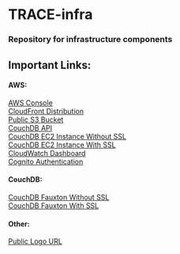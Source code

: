 # TRACE-infra
### Repository for infrastructure components

## Important Links:
#### AWS:
[AWS Console](console.aws.amazon.com)
<br>
[CloudFront Distribution](d3w57edmav1w8m.cloudfront.net)
<br>
[Public S3 Bucket](http://trace-prod-ohio.s3-website.us-east-2.amazonaws.com)
<br>
[CouchDB API](https://7fuc7hst55.execute-api.us-east-2.amazonaws.com/prod/)
<br>
[CouchDB EC2 Instance Without SSL](http://ec2-18-219-243-170.us-east-2.compute.amazonaws.com:5984/)
<br>
[CouchDB EC2 Instance With SSL](https://couchdb.tracedigital.tk:6984/)
<br>
[CloudWatch Dashboard](https://cloudwatch.amazonaws.com/dashboard.html?dashboard=trace-cloudwatch-dashboard&context=eyJSIjoidXMtZWFzdC0xIiwiRCI6ImN3LWRiLTAzOTQ0MDY2MzE0NiIsIlUiOiJ1cy1lYXN0LTFfS3F5MVF2cDA3IiwiQyI6IjNldG1iaXUwbTNwZWg5bHRnbTRzZWwwNzciLCJJIjoidXMtZWFzdC0xOmM2NDdkNTViLTFkMzUtNDc4ZC05NDY5LTU4N2U3MTA4MDI5ZSIsIk8iOiJhcm46YXdzOmlhbTo6MDM5NDQwNjYzMTQ2OnJvbGUvc2VydmljZS1yb2xlL0Nsb3VkV2F0Y2hEYXNoYm9hcmQtUHVibGljLVJlYWRPbmx5QWNjZXNzLXRyYWNlLWNsb3Vkd2EtREU4T1A4MUYiLCJNIjoiUHVibGljIn0%3D)
<br>
[Cognito Authentication](https://tracedigital.auth.us-east-2.amazoncognito.com/login?client_id=on5mc08j8f3gi9sg32jcvp6n7&response_type=token&scope=email+phone+aws.cognito.signin.user.admin+profile+openid&redirect_uri=https%3A%2F%2Fd3w57edmav1w8m.cloudfront.net%2F)
<br>
#### CouchDB:
[CouchDB Fauxton Without SSL](http://ec2-18-219-243-170.us-east-2.compute.amazonaws.com:5984/_utils/)
<br>
[CouchDB Fauxton With SSL](https://couchdb.tracedigital.tk:6984/_utils/)
<br>
#### Other:
[Public Logo URL](https://trace-logo-image.s3.us-east-2.amazonaws.com/CS+407+Trace+Logo.png)
<br>
